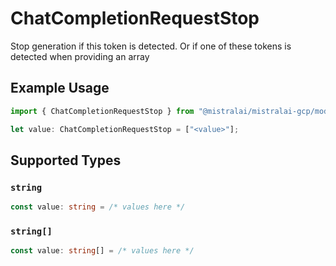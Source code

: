 # ChatCompletionRequestStop

Stop generation if this token is detected. Or if one of these tokens is detected when providing an array

## Example Usage

```typescript
import { ChatCompletionRequestStop } from "@mistralai/mistralai-gcp/models/components";

let value: ChatCompletionRequestStop = ["<value>"];
```

## Supported Types

### `string`

```typescript
const value: string = /* values here */
```

### `string[]`

```typescript
const value: string[] = /* values here */
```

